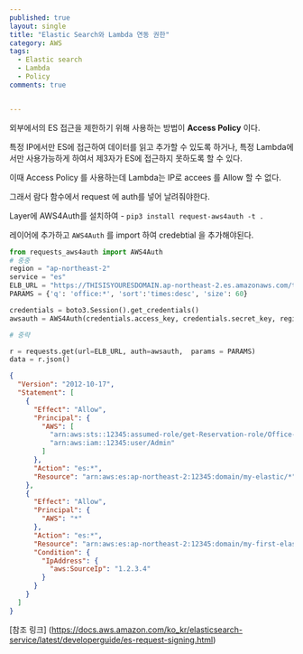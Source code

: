 ```yaml
---
published: true
layout: single
title: "Elastic Search와 Lambda 연동 권한"
category: AWS
tags:
  - Elastic search
  - Lambda
  - Policy
comments: true


---
```


외부에서의 ES 접근을 제한하기 위해 사용하는 방법이 **Access Policy** 이다.



특정 IP에서만 ES에 접근하여 데이터를 읽고 추가할 수 있도록 하거나, 특정 Lambda에서만 사용가능하게 하여서 제3자가 ES에 접근하지 못하도록 할 수 있다.

이때 Access Policy 를 사용하는데 Lambda는 IP로 accees 를 Allow 할 수 없다.

그래서 람다 함수에서 request 에 auth를 넣어 날려줘야한다. 

Layer에 AWS4Auth를 설치하여   - `pip3 install request-aws4auth -t .`  

레이어에 추가하고 `AWS4Auth` 를 import 하여 credebtial 을 추가해야된다.

```python
from requests_aws4auth import AWS4Auth
# 중중
region = "ap-northeast-2"
service = "es"
ELB_URL = "https://THISISYOURESDOMAIN.ap-northeast-2.es.amazonaws.com/test/_search"
PARAMS = {'q': 'office:*', 'sort':'times:desc', 'size': 60}

credentials = boto3.Session().get_credentials()
awsauth = AWS4Auth(credentials.access_key, credentials.secret_key, region, service, session_token=credentials.token)

# 중략

r = requests.get(url=ELB_URL, auth=awsauth,  params = PARAMS)
data = r.json()
```



```json
{
  "Version": "2012-10-17",
  "Statement": [
    {
      "Effect": "Allow",
      "Principal": {
        "AWS": [
          "arn:aws:sts::12345:assumed-role/get-Reservation-role/Office-get-Office",
          "arn:aws:iam::12345:user/Admin"
        ]
      },
      "Action": "es:*",
      "Resource": "arn:aws:es:ap-northeast-2:12345:domain/my-elastic/*"
    },
    {
      "Effect": "Allow",
      "Principal": {
        "AWS": "*"
      },
      "Action": "es:*",
      "Resource": "arn:aws:es:ap-northeast-2:12345:domain/my-first-elastic/*",
      "Condition": {
        "IpAddress": {
          "aws:SourceIp": "1.2.3.4"
        }
      }
    }
  ]
}
```





[참조 링크] (https://docs.aws.amazon.com/ko_kr/elasticsearch-service/latest/developerguide/es-request-signing.html)